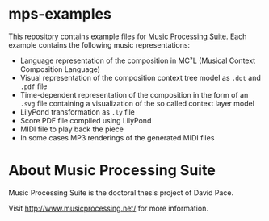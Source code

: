 # mps-examples

This repository contains example files for [Music Processing Suite](http://www.musicprocessing.net/).
Each example contains the following music representations:

* Language representation of the composition in MC²L (Musical Context Composition Language)
* Visual representation of the composition context tree model as `.dot` and `.pdf` file
* Time-dependent representation of the composition in the form of an `.svg` file containing a visualization of the so called context layer model
* LilyPond transformation as `.ly` file
* Score PDF file compiled using LilyPond
* MIDI file to play back the piece
* In some cases MP3 renderings of the generated MIDI files

# About Music Processing Suite

Music Processing Suite is the doctoral thesis project of David Pace.

Visit http://www.musicprocessing.net/ for more information.